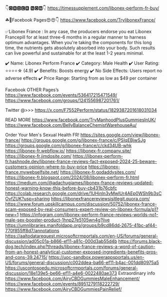 👇🅾🆁🅳🅴🆁 🅽🅾🆆👇
 https://timessupplement.com/libonex-perform-fr-buy/

☘📣Facebook Pages😍😍👇 
https://www.facebook.com/TrylibonexFrance/

✅Libonex France : In any case, the producers endorse you eat Libonex Francepill for at least three-6 months in a regular manner to harness optimum advantages. When you're taking the components for this long time, the nutrients gets absolutely absorbed into your body. Such results can live powerful and sustainable for at the least 1-2 years minimal.


✔️ Name: Libonex Perform France
✔️ Category: Male Health
✔️ User Rating: ⭐⭐⭐⭐☆ (4.9)
✔️ Benefits: Boosts energy
✔️ No Side Effects: Users report no adverse effects
✔️ Price Range: Starting from as low as $49 per container

 Facebook  OTHER Pages’s
https://www.facebook.com/events/536417215471549/
https://www.facebook.com/groups/1241556987201761/


Twitter @>>>
https://x.com/F7552Perform/status/1829387201618031034

READ MORE 
https://www.facebook.com/TryManhoodPlusGummiesInUK/
https://www.facebook.com/BellyBalanceChemistWarehouseAu/

Order Your Men's Sexual Health FR!
https://sites.google.com/view/libonex-france/
https://groups.google.com/g/libonex-france/c/PSIqEBjwSJg
https://groups.google.com/g/libonex-france/c/ckd34UB-whk
https://libonex-fr.webflow.io/
https://libonex-fr.company.site/
https://libonex-fr.jimdosite.com/
https://libonex-perform-fr.hashnode.dev/libonex-france-reviews-fact-exposed-2024-25-beware-customers-opinion-where-to-buy-price
https://libonex-france.mywebselfsite.net/
https://libonex-fr.godaddysites.com/
https://libonex-fr.blogspot.com/2024/08/libonex-perform-fr.html
https://medium.com/@adachugjames/libonex-france-reviews-updated-honest-warning-know-this-before-buy-cb431b76cbfc
https://colab.research.google.com/drive/1UHinln3vMwIUr4AEp0WSh9b3sCOvfZUK?usp=sharing
https://libonexfrancereviewsisitlegit.quora.com/
https://www.forum.upskillcampus.com/discussion/50752/libonex-france-scam-exposed-by-real-consumers-expert-review-on-libonex-formula/p1?new=1
https://infogram.com/libonex-perform-france-reviews-worlds-no1-male-sex-booster-product-1hnp27e5105wn4g?live
https://umnlibraries.manifoldapp.org/groups/b9cd86dd-2675-41bc-af44-770f855ff8d7/annotations
https://aaltodatarequest.microsoftcrmportals.com/en-US/forums/general-discussion/ad05c01a-b866-ef11-a81c-000d3ab55d4b
https://forums.black-dog.tech/index.php?threads/libonex-france-reviews-a-word-of-caution-from-an-honest-analytical-customer-exposed-ingredients-benefits-pros-and-cons-39.24715/
https://uoc-sandbox.powerappsportals.us/en-US/forums/general-discussion/c002ddea-ba66-ef11-b4ac-001dd80975a5
https://uscontosoedu.microsoftcrmportals.com/forums/general-discussion/18e139e5-be66-ef11-a4e6-0022480ae373
Extraordinary info
https://www.facebook.com/AiryCBDGummiesMaleEnhancement/
https://www.facebook.com/events/8951279118222729/
https://www.facebook.com/AiryCBDGummiesPainRelief/ 



 


